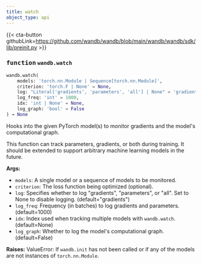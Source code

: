 ```yaml
---
title: watch
object_type: api
---
```


{{< cta-button githubLink=https://github.com/wandb/wandb/blob/main/wandb/wandb/sdk/lib/preinit.py >}}




### <kbd>function</kbd> `wandb.watch`

```python
wandb.watch(
    models: 'torch.nn.Module | Sequence[torch.nn.Module]',
    criterion: 'torch.F | None' = None,
    log: "Literal['gradients', 'parameters', 'all'] | None" = 'gradients',
    log_freq: 'int' = 1000,
    idx: 'int | None' = None,
    log_graph: 'bool' = False
) → None
```

Hooks into the given PyTorch model(s) to monitor gradients and the model's computational graph. 

This function can track parameters, gradients, or both during training. It should be extended to support arbitrary machine learning models in the future. 



**Args:**
 
 - `models`:  A single model or a sequence of models to be monitored. 
 - `criterion`:  The loss function being optimized (optional). 
 - `log`:  Specifies whether  to log "gradients", "parameters", or "all". Set to None to disable logging. (default="gradients") 
 - `log_freq`:  Frequency (in batches) to log gradients and parameters. (default=1000) 
 - `idx`:  Index used when tracking multiple models with `wandb.watch`. (default=None) 
 - `log_graph`:  Whether to log the model's computational graph. (default=False) 



**Raises:**
 ValueError:  If `wandb.init` has not been called or if any of the models are not instances  of `torch.nn.Module`. 
